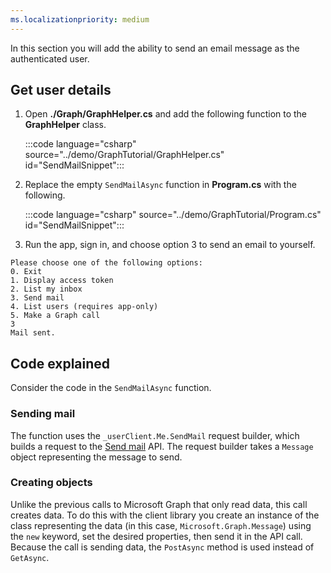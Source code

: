 ```yaml
---
ms.localizationpriority: medium
---
```


<!-- markdownlint-disable MD041 -->

In this section you will add the ability to send an email message as the authenticated user.

## Get user details

1. Open **./Graph/GraphHelper.cs** and add the following function to the **GraphHelper** class.

    :::code language="csharp" source="../demo/GraphTutorial/GraphHelper.cs" id="SendMailSnippet":::

1. Replace the empty `SendMailAsync` function in **Program.cs** with the following.

    :::code language="csharp" source="../demo/GraphTutorial/Program.cs" id="SendMailSnippet":::

1. Run the app, sign in, and choose option 3 to send an email to yourself.

```Shell
Please choose one of the following options:
0. Exit
1. Display access token
2. List my inbox
3. Send mail
4. List users (requires app-only)
5. Make a Graph call
3
Mail sent.
```

## Code explained

Consider the code in the `SendMailAsync` function.

### Sending mail

The function uses the `_userClient.Me.SendMail` request builder, which builds a request to the [Send mail](https://docs.microsoft.com/graph/api/user-sendmail) API. The request builder takes a `Message` object representing the message to send.

### Creating objects

Unlike the previous calls to Microsoft Graph that only read data, this call creates data. To do this with the client library you create an instance of the class representing the data (in this case, `Microsoft.Graph.Message`) using the `new` keyword, set the desired properties, then send it in the API call. Because the call is sending data, the `PostAsync` method is used instead of `GetAsync`.
